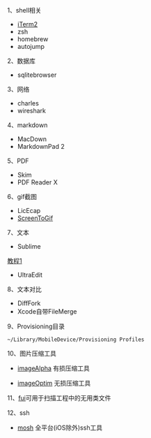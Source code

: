 1、shell相关
* [iTerm2](https://www.iterm2.com/features.html)
* zsh
* homebrew
* autojump

2、数据库
* sqlitebrowser

3、网络
* charles
* wireshark

4、markdown
* MacDown
* MarkdownPad 2

5、PDF
* Skim
* PDF Reader X

6、gif截图
* LicEcap
* [ScreenToGif](http://screentogif.codeplex.com/)

7、文本
* Sublime

[教程1](http://blog.saymagic.cn/2015/06/20/write-blog-by-sublime.html)

* UltraEdit

8、文本对比
* DiffFork
* Xcode自带FileMerge

9、Provisioning目录
```
~/Library/MobileDevice/Provisioning Profiles
```

10、图片压缩工具

* [imageAlpha](https://pngmini.com/) 有损压缩工具

* [imageOptim](https://imageoptim.com/) 无损压缩工具

11、[fui](https://github.com/dblock/fui)可用于扫描工程中的无用类文件

12、ssh
* [mosh](https://mosh.mit.edu/) 全平台(iOS除外)ssh工具



